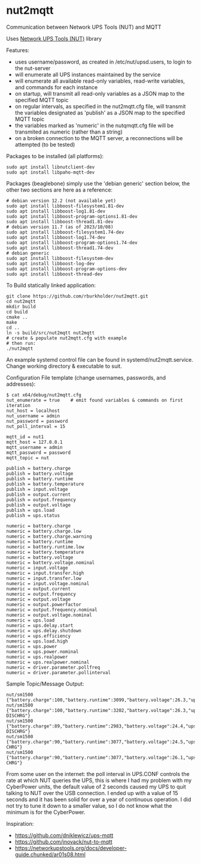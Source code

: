 # nut2mqtt
Communication between Network UPS Tools (NUT) and MQTT

Uses [Network UPS Tools (NUT)](https://networkupstools.org/docs/developer-guide.chunked/ar01s08.html) library

Features:
* uses username/password, as created in /etc/nut/upsd.users, to login to the nut-server
* will enumerate all UPS instances maintained by the service
* will enumerate all available read-only variables, read-write variables, and commands for each instance
* on startup, will transmit all read-only variables as a JSON map to the specified MQTT topic
* on regular intervals, as specified in the nut2mqtt.cfg file, will transmit the variables designated as 'publish' as a JSON map to the specified MQTT topic
* the variables marked as 'numeric' in the nutqmqtt.cfg file will be transmited as numeric (rather than a string)
* on a broken connection to the MQTT server, a reconnections will be attempted (to be tested)

Packages to be installed (all platforms):
```
sudo apt install libnutclient-dev
sudo apt install libpaho-mqtt-dev
```

Packages (beaglebone) simply use the 'debian generic' section below, the other two sections are here as a reference:
```
# debian version 12.2 (not available yet)
sudo apt install libboost-filesystem1.81-dev
sudo apt install libboost-log1.81-dev
sudo apt install libboost-program-options1.81-dev
sudo apt install libboost-thread1.81-dev
# debian version 11.7 (as of 2023/10/08)
sudo apt install libboost-filesystem1.74-dev
sudo apt install libboost-log1.74-dev
sudo apt install libboost-program-options1.74-dev
sudo apt install libboost-thread1.74-dev
# debian generic
sudo apt install libboost-filesystem-dev
sudo apt install libboost-log-dev
sudo apt install libboost-program-options-dev
sudo apt install libboost-thread-dev
```

To Build statically linked application:
```
git clone https://github.com/rburkholder/nut2mqtt.git
cd nut2mqtt
mkdir build
cd build
cmake ..
make
cd ..
ln -s build/src/nut2mqtt nut2mqtt
# create & populate nut2mqtt.cfg with example
# then run:
./nut2mqtt
```

An example systemd control file can be found in systemd/nut2mqtt.service.  Change working directory & executable to suit.

Configuration File template (change usernames, passwords, and addresses):
```
$ cat x64/debug/nut2mqtt.cfg
nut_enumerate = true    # emit found variables & commands on first iteration
nut_host = localhost
nut_username = admin
nut_password = password
nut_poll_interval = 15

mqtt_id = nut1
mqtt_host = 127.0.0.1
mqtt_username = admin
mqtt_password = password
mqtt_topic = nut

publish = battery.charge
publish = battery.voltage
publish = battery.runtime
publish = battery.temperature
publish = input.voltage
publish = output.current
publish = output.frequency
publish = output.voltage
publish = ups.load
publish = ups.status

numeric = battery.charge
numeric = battery.charge.low
numeric = battery.charge.warning
numeric = battery.runtime
numeric = battery.runtime.low
numeric = battery.temperature
numeric = battery.voltage
numeric = battery.voltage.nominal
numeric = input.voltage
numeric = input.transfer.high
numeric = input.transfer.low
numeric = input.voltage.nominal
numeric = output.current
numeric = output.frequency
numeric = output.voltage
numeric = output.powerfactor
numeric = output.frequency.nominal
numeric = output.voltage.nominal
numeric = ups.load
numeric = ups.delay.start
numeric = ups.delay.shutdown
numeric = ups.efficiency
numeric = ups.load.high
numeric = ups.power
numeric = ups.power.nominal
numeric = ups.realpower
numeric = ups.realpower.nominal
numeric = driver.parameter.pollfreq
numeric = driver.parameter.pollinterval
```

Sample Topic/Message Output:
```
nut/sm1500 {"battery.charge":100,"battery.runtime":3099,"battery.voltage":26.3,"ups.status":"OL"}
nut/sm1500 {"battery.charge":100,"battery.runtime":3202,"battery.voltage":26.3,"ups.status":"OB DISCHRG"}
nut/sm1500 {"battery.charge":89,"battery.runtime":2983,"battery.voltage":24.4,"ups.status":"OB DISCHRG"}
nut/sm1500 {"battery.charge":90,"battery.runtime":3077,"battery.voltage":24.5,"ups.status":"OL CHRG"}
nut/sm1500 {"battery.charge":90,"battery.runtime":3077,"battery.voltage":26.1,"ups.status":"OL CHRG"}
```

From some user on the internet:  the poll interval in UPS.CONF controls the rate at which NUT queries the UPS, this is where I had my problem with my CyberPower units, the default value of 2 seconds caused my UPS to quit talking to NUT over the USB connection. I ended up with a value of 15 seconds and it has been solid for over a year of continuous operation. I did not try to tune it down to a smaller value, so I do not know what the minimum is for the CyberPower.

Inspiration:

* https://github.com/dniklewicz/ups-mqtt
* https://github.com/jnovack/nut-to-mqtt
* https://networkupstools.org/docs/developer-guide.chunked/ar01s08.html
